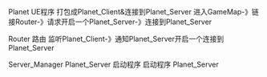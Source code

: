 Planet UE程序 打包成Planet_Client&连接到Planet_Server
	进入GameMap-》链接Router-》请求开启一个Planet_Server-》连接到Planet_Server
	
Router 路由
	监听Planet_Client-》通知Planet_Server开启一个连接到Planet_Server

Server_Manager Planet_Server 启动程序
	启动程序 Planet_Server